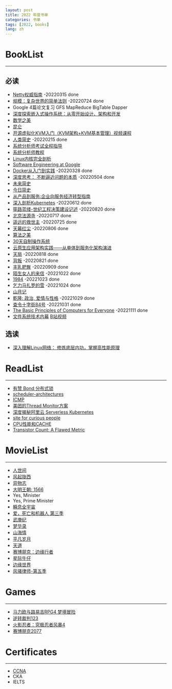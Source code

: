 ```yaml
---
layout: post
title: 2022 年度书单
categories: 书单
tags: [2022, books]
lang: zh
---
```


# BookList
---
## 必读
- [Netty权威指南](https://book.douban.com/subject/25897245/) -20220315 done
- [规模：复杂世界的简单法则](https://book.douban.com/subject/30244461/) -20220724 done
- Google 4篇论文复习 GFS MapReduce BigTable Dapper
- [深度探索嵌入式操作系统：从零开始设计、架构和开发](https://book.douban.com/subject/26643785/)
- [数学之美](https://book.douban.com/subject/10750155/)
- [昆仑](https://book.douban.com/subject/33429491/)
- [开源虚拟化KVM入门（KVM架构+KVM基本管理）视频课程](https://edu.51cto.com/center/course/lesson/index?id=118666)
- [人类简史](https://book.douban.com/subject/25985021/) -20220215 done
- [系统分析师考试全程指导](https://book.douban.com/subject/3998926/)
- [系统分析师教程](https://baike.baidu.com/item/%E7%B3%BB%E7%BB%9F%E5%88%86%E6%9E%90%E5%B8%88%E6%95%99%E7%A8%8B/8182174)
- [Linux内核完全剖析](https://book.douban.com/subject/3229243/)
- [Software Engineering at Google](https://abseil.io/resources/swe_at_google.2.pdf)
- [Docker从入门到实践](https://yeasy.gitbook.io/docker_practice/underly/arch) -20220328 done
- [深度思考： 不断逼近问题的本质](http://product.dangdang.com/25336322.html) -20220504 done
- [未来简史](https://book.douban.com/subject/26943161/)
- [今日简史](https://book.douban.com/subject/30259720/)
- [从产品到服务:企业向服务经济转型指南](https://book.douban.com/subject/3596861/)
- [深入剖析Kubernetes](https://book.douban.com/subject/35424872/) -20220612 done
- [筚路蓝缕-世纪工程决策建设记述](https://book.douban.com/subject/30348776/) -20220820 done
- [北京法源寺](https://book.douban.com/subject/1062991/) -20220717 done
- [遥远的救世主](https://book.douban.com/subject/1322455/) -20220725 done
- [天幕红尘](https://book.douban.com/subject/1322455/) -20220806 done
- [算法之美](https://book.douban.com/subject/30155731/)
- [30天自制操作系统](https://book.douban.com/subject/11530329/)
- [云原生应用架构实践——从单体到服务化架构演进](https://book.douban.com/subject/27091064/)
- [天局](https://book.douban.com/subject/27032786/) -20220818 done
- [背叛](https://book.douban.com/subject/1578545/) -20220821 done
- [丰乳肥臀](https://book.douban.com/subject/20257955/) -20220909 done
- [陌生女人的来信](https://book.douban.com/subject/26745030/) -20221022 done 
- [1984](https://book.douban.com/subject/26641288/) -20221023 done 
- [乞力马扎罗的雪](https://book.douban.com/subject/35100567/) -20221024 done 
- [山月记](https://book.douban.com/subject/35026475/) 
- [乾隆: 政治, 爱情与性格](https://book.douban.com/subject/35669245/) -20221029 done
- [查令十字街84号](https://book.douban.com/subject/26768309/) -20221031 done
- [The Basic Principles of Computers for Everyone](https://zhuanlan.zhihu.com/p/479978458) -20221111 done
- [文件系统技术内幕](https://book.douban.com/subject/35731316/) [B站视频](https://www.bilibili.com/video/av889477532/)

## 选读
- [深入理解Linux网络： 修炼底层内功，掌握高性能原理](https://book.douban.com/subject/35922722/)


# ReadList
--- 

- [有赞 Bond 分布式锁](https://cloud.tencent.com/developer/article/1587433)
- [scheduler-architectures](https://www.cl.cam.ac.uk/research/srg/netos/camsas/blog/2016-03-09-scheduler-architectures.html)
- [ICMP](https://blog.paessler.com/disabling-icmp-and-snmp-wont-increase-security-but-will-impact-network-monitoring)
- [美团的Thread Monitor方案](https://tech.meituan.com/2020/04/02/java-pooling-pratice-in-meituan.html)
- [深度揭秘阿里云 Serverless Kubernetes](https://www.infoq.cn/article/xkJNoczVDHARLkKjvDOm)
- [site for curious people](https://manybutfinite.com/post/what-does-an-idle-cpu-do/)
- [CPU性能和CACHE](https://plantegg.github.io/2021/07/19/CPU%E6%80%A7%E8%83%BD%E5%92%8CCACHE/)
- [Transistor Count: A Flawed Metric](https://www.realworldtech.com/transistor-count-flawed-metric/)

# MovieList
---

- [人世间](https://movie.douban.com/subject/35207856/)
- [风起陇西](https://movie.douban.com/subject/26766214/)
- [异物志](https://movie.douban.com/subject/26889177/)
- [大明王朝: 1566](https://movie.douban.com/subject/2210001/)
- Yes, Minister
- Yes, Prime Minister
- [瞬息全宇宙](https://movie.douban.com/subject/30314848/)
- [爱，死亡和机器人 第三季](https://movie.douban.com/subject/35436582/?ivk_sa=1024320u)
- [武庚纪](https://movie.douban.com/subject/26564735/)
- [梦华录](https://movie.douban.com/subject/35231822/)
- [山海情](https://book.douban.com/subject/35494904/)
- [平凡岁月](https://book.douban.com/subject/34864748/)
- [天道](https://movie.douban.com/subject/2347485/)
- [赛博朋克：边缘行者](https://movie.douban.com/subject/35118256/)
- [星际牛仔](https://movie.douban.com/subject/1424406/)
- [边缘世界](https://movie.douban.com/subject/30198955/)
- [风骚律师-第五季](https://movie.douban.com/subject/30285826/)

# Games
---
- [马力欧与路易吉RPG4 梦境冒险](https://zh.wikipedia.org/zh-sg/%E7%91%AA%E5%88%A9%E6%AD%90%E8%88%87%E8%B7%AF%E6%98%93%E5%90%89RPG4_%E5%A4%A2%E5%A2%83%E5%86%92%E9%9A%AA)
- [逆转裁判123](https://www.douban.com/game/25890885/)
- [火影忍者：究极忍者风暴4](https://www.douban.com/game/26382626/)
- [赛博朋克2077](https://www.douban.com/game/25931998/)

# Certificates
---
- [CCNA](https://ke.qq.com/webcourse/index.html#cid=3200525&term_id=103327984&taid=10932152060401165&vid=5285890803968219215)
- CKA
- IELTS
